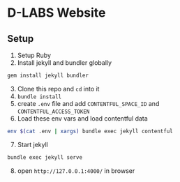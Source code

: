 # D-LABS Website

## Setup

1. Setup Ruby
2. Install jekyll and bundler globally
  ```bash
  gem install jekyll bundler
  ```
3. Clone this repo and `cd` into it
4. `bundle install`
5. create `.env` file and add `CONTENTFUL_SPACE_ID` and `CONTENTFUL_ACCESS_TOKEN`
6. Load these env vars and load contentful data
  ```bash
  env $(cat .env | xargs) bundle exec jekyll contentful
  ```
7. Start jekyll
  ```bash
  bundle exec jekyll serve
  ```
8. open `http://127.0.0.1:4000/` in browser
